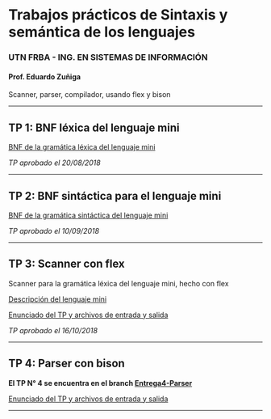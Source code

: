 # Trabajos prácticos de Sintaxis y semántica de los lenguajes 
### UTN FRBA - ING. EN SISTEMAS DE INFORMACIÓN
#### Prof. Eduardo Zuñiga
Scanner, parser, compilador, usando flex y bison


*****************************************************************************************************


## TP 1: BNF léxica del lenguaje mini

[BNF de la gramática léxica del lenguaje mini](https://docs.google.com/document/d/1fIR2U-Uh80MAHeovVEe_INCjC02yckCTc2pPF_TzYuc/edit?usp=sharing "BNF léxica (Google docs)")

*TP aprobado el 20/08/2018*


*****************************************************************************************************


## TP 2: BNF sintáctica para el lenguaje mini

[BNF de la gramática sintáctica del lenguaje mini](https://docs.google.com/document/d/1VajAU7vCbNbhBIx_YGUH1oR08NOPuOQQF2ZWA8Tv6W8/edit?usp=sharing "BNF sintactica (Google docs)")

*TP aprobado el 10/09/2018*


*****************************************************************************************************


## TP 3: Scanner con flex
Scanner para la gramática léxica del lenguaje mini, hecho con flex

[Descripción del lenguaje mini](https://www.dropbox.com/sh/nr1zia5bz1tgdu0/AADUBdpuTfHwMc2rTkVTZyNba/TP/LenguajeMini.pdf?dl=0 "Lenguaje mini (Dropbox)")

[Enunciado del TP y archivos de entrada y salida](https://www.dropbox.com/sh/nr1zia5bz1tgdu0/AADwcqguKdHIk223JilMvneFa/TP/TP3.7z?dl=0 "TP3 (Dropbox)")

*TP aprobado el 16/10/2018*


*****************************************************************************************************


## TP 4: Parser con bison
**El TP N° 4 se encuentra en el branch 
[Entrega4-Parser](https://github.com/mari967/TP-3---Scanner/tree/Entrega4-Parser "Scanner y parser")**

[Enunciado del TP y archivos de entrada y salida](https://www.dropbox.com/sh/nr1zia5bz1tgdu0/AAAcUbBQiNZWP07wWFU29d-ua/TP?dl=0&preview=TP4.7z&subfolder_nav_tracking=1 "TP3 (Dropbox)")


*****************************************************************************************************
